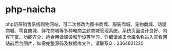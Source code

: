 # php-naicha
php奶茶销售系统购物网站，可二次修改为图书商城、服装商城、宠物商城、动漫商城、零食商城、鲜花商城等多种电商主题商城管理系统。系统页面设计良好、内容丰富、功能齐全，适合用做课设和毕设等学习。详细请点击仓库名称进入查看网站前后台图片，如需完整源码及数据库文件，请联系Q：2364821220
